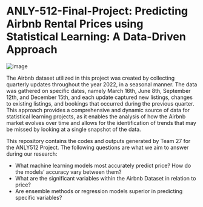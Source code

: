 # ANLY-512-Final-Project: Predicting Airbnb Rental Prices using Statistical Learning: A Data-Driven Approach 

![image](https://user-images.githubusercontent.com/112729265/235756891-e42523ed-72c8-4e27-9ca1-e1415e247f6f.png)


The Airbnb dataset utilized in this project was created by collecting quarterly updates throughout the year 2022, in a seasonal manner. The data was gathered on specific dates, namely March 16th, June 8th, September 12th, and December 15th, and each update captured new listings, changes to existing listings, and bookings that occurred during the previous quarter. This approach provides a comprehensive and dynamic source of data for statistical learning projects, as it enables the analysis of how the Airbnb market evolves over time and allows for the identification of trends that may be missed by looking at a single snapshot of the data.


This repository contains the codes and outputs generated by Team 27 for the ANLY512 Project. The following questions are what we aim to answer during our research:
- What machine learning models most accurately predict price? How do the models’ accuracy vary between them?
- What are the significant variables within the Airbnb Dataset in relation to price?
- Are ensemble methods or regression models superior in predicting specific variables?






